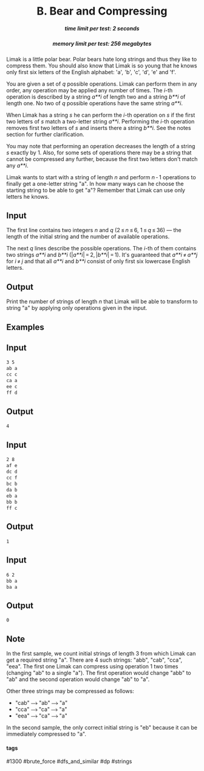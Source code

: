 <h1 style='text-align: center;'> B. Bear and Compressing</h1>

<h5 style='text-align: center;'>time limit per test: 2 seconds</h5>
<h5 style='text-align: center;'>memory limit per test: 256 megabytes</h5>

Limak is a little polar bear. Polar bears hate long strings and thus they like to compress them. You should also know that Limak is so young that he knows only first six letters of the English alphabet: 'a', 'b', 'c', 'd', 'e' and 'f'.

You are given a set of *q* possible operations. Limak can perform them in any order, any operation may be applied any number of times. The *i*-th operation is described by a string *a**i* of length two and a string *b**i* of length one. No two of *q* possible operations have the same string *a**i*.

When Limak has a string *s* he can perform the *i*-th operation on *s* if the first two letters of *s* match a two-letter string *a**i*. Performing the *i*-th operation removes first two letters of *s* and inserts there a string *b**i*. See the notes section for further clarification.

You may note that performing an operation decreases the length of a string *s* exactly by 1. Also, for some sets of operations there may be a string that cannot be compressed any further, because the first two letters don't match any *a**i*.

Limak wants to start with a string of length *n* and perform *n* - 1 operations to finally get a one-letter string "a". In how many ways can he choose the starting string to be able to get "a"? Remember that Limak can use only letters he knows.

## Input

The first line contains two integers *n* and *q* (2 ≤ *n* ≤ 6, 1 ≤ *q* ≤ 36) — the length of the initial string and the number of available operations.

The next *q* lines describe the possible operations. The *i*-th of them contains two strings *a**i* and *b**i* (|*a**i*| = 2, |*b**i*| = 1). It's guaranteed that *a**i* ≠ *a**j* for *i* ≠ *j* and that all *a**i* and *b**i* consist of only first six lowercase English letters.

## Output

Print the number of strings of length *n* that Limak will be able to transform to string "a" by applying only operations given in the input.

## Examples

## Input


```
3 5  
ab a  
cc c  
ca a  
ee c  
ff d  

```
## Output


```
4  

```
## Input


```
2 8  
af e  
dc d  
cc f  
bc b  
da b  
eb a  
bb b  
ff c  

```
## Output


```
1  

```
## Input


```
6 2  
bb a  
ba a  

```
## Output


```
0  

```
## Note

In the first sample, we count initial strings of length 3 from which Limak can get a required string "a". There are 4 such strings: "abb", "cab", "cca", "eea". The first one Limak can compress using operation 1 two times (changing "ab" to a single "a"). The first operation would change "abb" to "ab" and the second operation would change "ab" to "a".

Other three strings may be compressed as follows: 

* "cab" ![](images/70a0795f45d32287dba0eb83fc4a3f470c6e5537.png) "ab" ![](images/70a0795f45d32287dba0eb83fc4a3f470c6e5537.png) "a"
* "cca" ![](images/70a0795f45d32287dba0eb83fc4a3f470c6e5537.png) "ca" ![](images/70a0795f45d32287dba0eb83fc4a3f470c6e5537.png) "a"
* "eea" ![](images/70a0795f45d32287dba0eb83fc4a3f470c6e5537.png) "ca" ![](images/70a0795f45d32287dba0eb83fc4a3f470c6e5537.png) "a"

In the second sample, the only correct initial string is "eb" because it can be immediately compressed to "a".



#### tags 

#1300 #brute_force #dfs_and_similar #dp #strings 